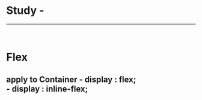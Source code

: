 # Study -
<hr>
<br>
<h1>Flex
<h2> apply to Container
  - display : flex;<br>
  - display : inline-flex;
